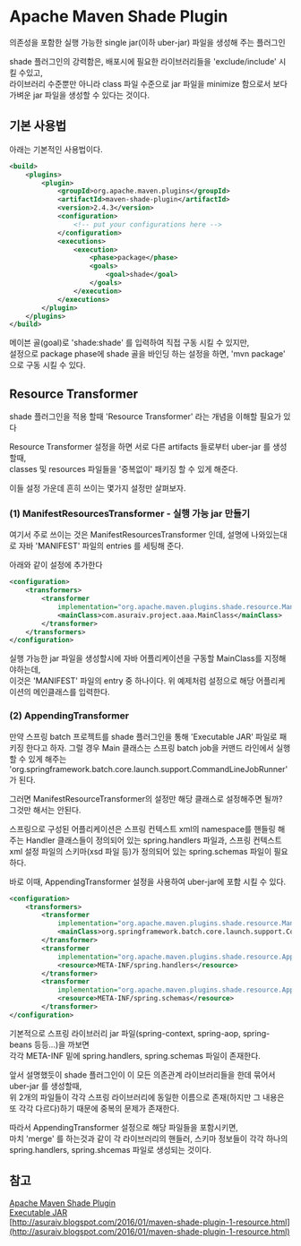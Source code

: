 # Apache Maven Shade Plugin
의존성을 포함한 실행 가능한 single jar(이하 uber-jar) 파일을 생성해 주는 플러그인

shade 플러그인의 강력함은, 배포시에 필요한 라이브러리들을 'exclude/include' 시킬 수있고, </br>
라이브러리 수준뿐만 아니라 class 파일 수준으로 jar 파일을 minimize 함으로서 보다 가벼운 jar 파일을 생성할 수 있다는 것이다.


## 기본 사용법

아래는 기본적인 사용법이다.
```xml
<build>
    <plugins>
        <plugin>
            <groupId>org.apache.maven.plugins</groupId>
            <artifactId>maven-shade-plugin</artifactId>
            <version>2.4.3</version>
            <configuration>
                <!-- put your configurations here -->                         
            </configuration>
            <executions>
                <execution>
                    <phase>package</phase>
                    <goals>
                        <goal>shade</goal>
                    </goals>
                </execution>
            </executions>
        </plugin>
    </plugins>
</build>
```
메이븐 골(goal)로 'shade:shade' 를 입력하여 직접 구동 시킬 수 있지만, </br> 
<executions> 설정으로 package phase에 shade 골을 바인딩 하는 설정을 하면, 'mvn package' 으로 구동 시킬 수 있다.


## Resource Transformer

shade 플러그인을 적용 할때  'Resource Transformer' 라는 개념을 이해할 필요가 있다 

Resource Transformer 설정을 하면 서로 다른 artifacts 들로부터 uber-jar 를 생성할때, </br> 
classes 및 resources 파일들을 '중복없이' 패키징 할 수 있게 해준다.


이들 설정 가운데 흔히 쓰이는 몇가지 설정만 살펴보자.

### (1) ManifestResourcesTransformer - 실행 가능 jar 만들기

여기서 주로 쓰이는 것은 ManifestResourcesTransformer 인데, 설명에 나와있는대로 자바 'MANIFEST' 파일의 entries 를 세팅해 준다.

아래와 같이 <configuration> 설정에 추가한다
```xml
<configuration>
    <transformers>
        <transformer
            implementation="org.apache.maven.plugins.shade.resource.ManifestResourceTransformer">
            <mainClass>com.asuraiv.project.aaa.MainClass</mainClass>
        </transformer>
    </transformers>
</configuration>
```
실행 가능한 jar 파일을 생성할시에 자바 어플리케이션을 구동할 MainClass를 지정해야하는데, </br>
이것은 'MANIFEST' 파일의 entry 중 하나이다. 
위 예제처럼 <mainClass> 설정으로 해당 어플리케이션의 메인클래스를 입력한다.


### (2) AppendingTransformer

만약 스프링 batch 프로젝트를 shade 플러그인을 통해 'Executable JAR' 파일로 패키징 한다고 하자. 그럴 경우 Main 클래스는 스프링 batch job을 커맨드 라인에서 실행 할 수 있게 해주는 'org.springframework.batch.core.launch.support.CommandLineJobRunner' 가 된다.

그러면 ManifestResourceTransformer의 <mainClass> 설정만 해당 클래스로 설정해주면 될까?
그것만 해서는 안된다.

스프링으로 구성된 어플리케이션은 스프링 컨텍스트 xml의 namespace를 핸들링 해주는 Handler 클래스들이 정의되어 있는 spring.handlers 파일과, 스프링 컨텍스트 xml 설정 파일의 스키마(xsd 파일 등)가 정의되어 있는 spring.schemas 파일이 필요하다.

바로 이때, AppendingTransformer 설정을 사용하여 uber-jar에 포함 시킬 수 있다.
```xml
<configuration>
    <transformers>
        <transformer
            implementation="org.apache.maven.plugins.shade.resource.ManifestResourceTransformer">
            <mainClass>org.springframework.batch.core.launch.support.CommandLineJobRunner</mainClass>                                   
        </transformer>
        <transformer
            implementation="org.apache.maven.plugins.shade.resource.AppendingTransformer">
            <resource>META-INF/spring.handlers</resource>
        </transformer>
        <transformer
            implementation="org.apache.maven.plugins.shade.resource.AppendingTransformer">
            <resource>META-INF/spring.schemas</resource>
        </transformer>
</configuration>
```
기본적으로 스프링 라이브러리 jar 파일(spring-context, spring-aop, spring-beans 등등...)을 까보면 </br> 
각각 META-INF 밑에 spring.handlers, spring.schemas 파일이 존재한다. </br>

앞서 설명했듯이 shade 플러그인이 이 모든 의존관계 라이브러리들을 한데 묶어서 uber-jar 를 생성할때, </br>
위 2개의 파일들이 각각 스프링 라이브러리에 동일한 이름으로 존재(하지만 그 내용은 또 각각 다르다)하기 때문에 중복의 문제가 존재한다. </br>

따라서 AppendingTransformer 설정으로 해당 파일들을 포함시키면, </br>
마치 'merge' 를 하는것과 같이 각 라이브러리의 핸들러, 스키마 정보들이 각각 하나의 </br> 
spring.handlers, spring.shcemas 파일로 생성되는 것이다. 

 
 ## 참고
 [Apache Maven Shade Plugin](http://maven.apache.org/plugins/maven-shade-plugin/index.html) </br>
 [Executable JAR](http://maven.apache.org/plugins/maven-shade-plugin/examples/executable-jar.html) </br>
[http://asuraiv.blogspot.com/2016/01/maven-shade-plugin-1-resource.html](http://asuraiv.blogspot.com/2016/01/maven-shade-plugin-1-resource.html)
